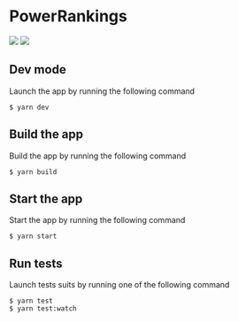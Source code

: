 # PowerRankings

[![](https://img.shields.io/security-headers?style=flat-square&url=https%3A%2F%2Flol-power-ranking.app%2F)](https://shields.io/)
[![](https://img.shields.io/github/deployments/arnaudmanaranche/lol-power-ranking/production?label=Vercel&style=flat-square)](https://shields.io/)

## Dev mode

Launch the app by running the following command

    $ yarn dev

## Build the app

Build the app by running the following command

    $ yarn build

## Start the app

Start the app by running the following command

    $ yarn start

## Run tests

Launch tests suits by running one of the following command

    $ yarn test
    $ yarn test:watch
